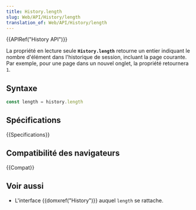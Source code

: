 ```yaml
---
title: History.length
slug: Web/API/History/length
translation_of: Web/API/History/length
---
```

{{APIRef("History API")}}

La propriété en lecture seule **`History.length`** retourne un entier indiquant le nombre d'élément dans l'historique de session, incluant la page courante. Par exemple, pour une page dans un nouvel onglet, la propriété retournera `1`.

## Syntaxe

```js
const length = history.length
```

## Spécifications

{{Specifications}}

## Compatibilité des navigateurs

{{Compat}}

## Voir aussi

- L'interface {{domxref("History")}} auquel `length` se rattache.
